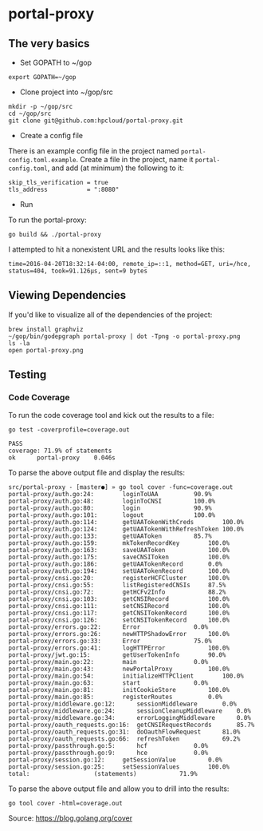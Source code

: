 # portal-proxy

## The very basics

- Set GOPATH to ~/gop
```
export GOPATH=~/gop
```

- Clone project into ~/gop/src
```
mkdir -p ~/gop/src
cd ~/gop/src
git clone git@github.com:hpcloud/portal-proxy.git
```

- Create a config file

There is an example config file in the project named `portal-config.toml.example`. Create a file in the project, name it `portal-config.toml`, and add (at minimum) the following to it:
```
skip_tls_verification = true
tls_address           = ":8080"
```

- Run

To run the portal-proxy:
```
go build && ./portal-proxy
```

I attempted to hit a nonexistent URL and the results looks like this:
```
time=2016-04-20T18:32:14-04:00, remote_ip=::1, method=GET, uri=/hce, status=404, took=91.126µs, sent=9 bytes
```


## Viewing Dependencies

If you'd like to visualize all of the dependencies of the project:
```
brew install graphviz
~/gop/bin/godepgraph portal-proxy | dot -Tpng -o portal-proxy.png
ls -la
open portal-proxy.png
```

## Testing
### Code Coverage

To run the code coverage tool and kick out the results to a file:
```
go test -coverprofile=coverage.out

PASS
coverage: 71.9% of statements
ok  	portal-proxy	0.046s
```

To parse the above output file and display the results:
```
src/portal-proxy - [master●] » go tool cover -func=coverage.out
portal-proxy/auth.go:24:		loginToUAA			90.9%
portal-proxy/auth.go:48:		loginToCNSI			100.0%
portal-proxy/auth.go:80:		login				90.9%
portal-proxy/auth.go:101:		logout				100.0%
portal-proxy/auth.go:114:		getUAATokenWithCreds		100.0%
portal-proxy/auth.go:124:		getUAATokenWithRefreshToken	100.0%
portal-proxy/auth.go:133:		getUAAToken			85.7%
portal-proxy/auth.go:159:		mkTokenRecordKey		100.0%
portal-proxy/auth.go:163:		saveUAAToken			100.0%
portal-proxy/auth.go:175:		saveCNSIToken			100.0%
portal-proxy/auth.go:186:		getUAATokenRecord		0.0%
portal-proxy/auth.go:194:		setUAATokenRecord		100.0%
portal-proxy/cnsi.go:20:		registerHCFCluster		100.0%
portal-proxy/cnsi.go:55:		listRegisteredCNSIs		87.5%
portal-proxy/cnsi.go:72:		getHCFv2Info			88.2%
portal-proxy/cnsi.go:103:		getCNSIRecord			100.0%
portal-proxy/cnsi.go:111:		setCNSIRecord			100.0%
portal-proxy/cnsi.go:117:		getCNSITokenRecord		100.0%
portal-proxy/cnsi.go:126:		setCNSITokenRecord		100.0%
portal-proxy/errors.go:22:		Error				0.0%
portal-proxy/errors.go:26:		newHTTPShadowError		100.0%
portal-proxy/errors.go:33:		Error				75.0%
portal-proxy/errors.go:41:		logHTTPError			100.0%
portal-proxy/jwt.go:15:			getUserTokenInfo		90.0%
portal-proxy/main.go:22:		main				0.0%
portal-proxy/main.go:43:		newPortalProxy			100.0%
portal-proxy/main.go:54:		initializeHTTPClient		100.0%
portal-proxy/main.go:63:		start				0.0%
portal-proxy/main.go:81:		initCookieStore			100.0%
portal-proxy/main.go:85:		registerRoutes			0.0%
portal-proxy/middleware.go:12:		sessionMiddleware		0.0%
portal-proxy/middleware.go:24:		sessionCleanupMiddleware	0.0%
portal-proxy/middleware.go:34:		errorLoggingMiddleware		0.0%
portal-proxy/oauth_requests.go:16:	getCNSIRequestRecords		85.7%
portal-proxy/oauth_requests.go:31:	doOauthFlowRequest		81.0%
portal-proxy/oauth_requests.go:66:	refreshToken			69.2%
portal-proxy/passthrough.go:5:		hcf				0.0%
portal-proxy/passthrough.go:9:		hce				0.0%
portal-proxy/session.go:12:		getSessionValue			0.0%
portal-proxy/session.go:25:		setSessionValues		100.0%
total:					(statements)			71.9%
```

To parse the above output file and allow you to drill into the results:
```
go tool cover -html=coverage.out
```

Source: https://blog.golang.org/cover
